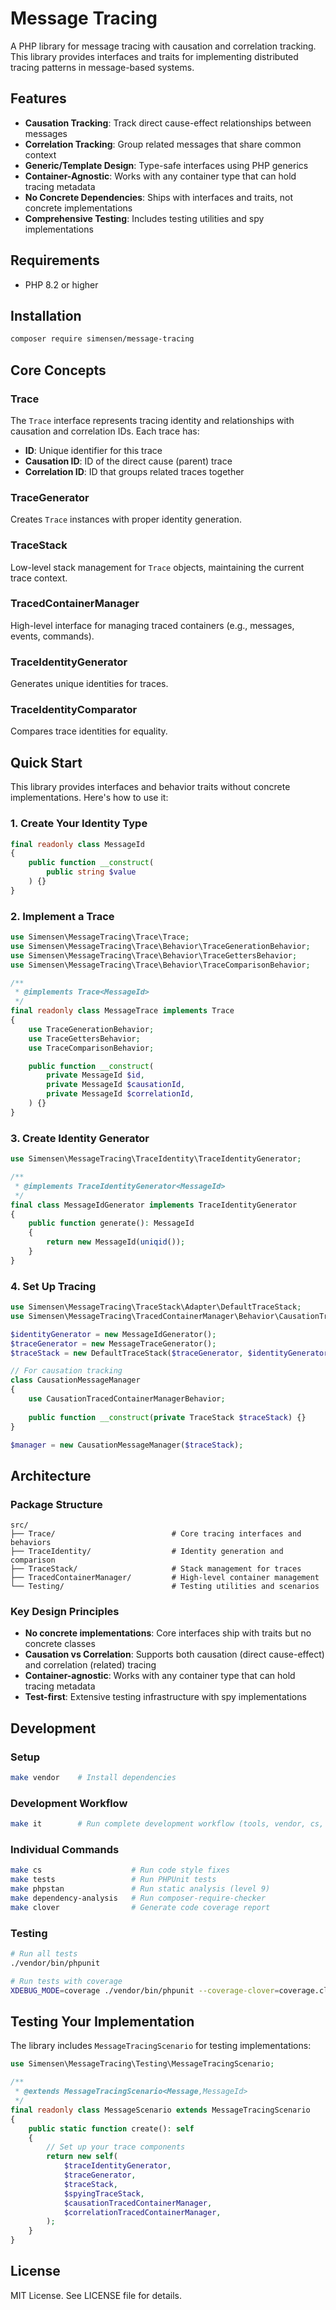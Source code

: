 # Message Tracing

A PHP library for message tracing with causation and correlation tracking. This library provides interfaces and traits for implementing distributed tracing patterns in message-based systems.

## Features

- **Causation Tracking**: Track direct cause-effect relationships between messages
- **Correlation Tracking**: Group related messages that share common context
- **Generic/Template Design**: Type-safe interfaces using PHP generics
- **Container-Agnostic**: Works with any container type that can hold tracing metadata
- **No Concrete Dependencies**: Ships with interfaces and traits, not concrete implementations
- **Comprehensive Testing**: Includes testing utilities and spy implementations

## Requirements

- PHP 8.2 or higher

## Installation

```bash
composer require simensen/message-tracing
```

## Core Concepts

### Trace

The `Trace` interface represents tracing identity and relationships with causation and correlation IDs. Each trace has:

- **ID**: Unique identifier for this trace
- **Causation ID**: ID of the direct cause (parent) trace
- **Correlation ID**: ID that groups related traces together

### TraceGenerator

Creates `Trace` instances with proper identity generation.

### TraceStack

Low-level stack management for `Trace` objects, maintaining the current trace context.

### TracedContainerManager

High-level interface for managing traced containers (e.g., messages, events, commands).

### TraceIdentityGenerator

Generates unique identities for traces.

### TraceIdentityComparator

Compares trace identities for equality.

## Quick Start

This library provides interfaces and behavior traits without concrete implementations. Here's how to use it:

### 1. Create Your Identity Type

```php
final readonly class MessageId
{
    public function __construct(
        public string $value
    ) {}
}
```

### 2. Implement a Trace

```php
use Simensen\MessageTracing\Trace\Trace;
use Simensen\MessageTracing\Trace\Behavior\TraceGenerationBehavior;
use Simensen\MessageTracing\Trace\Behavior\TraceGettersBehavior;
use Simensen\MessageTracing\Trace\Behavior\TraceComparisonBehavior;

/**
 * @implements Trace<MessageId>
 */
final readonly class MessageTrace implements Trace
{
    use TraceGenerationBehavior;
    use TraceGettersBehavior;
    use TraceComparisonBehavior;

    public function __construct(
        private MessageId $id,
        private MessageId $causationId,
        private MessageId $correlationId,
    ) {}
}
```

### 3. Create Identity Generator

```php
use Simensen\MessageTracing\TraceIdentity\TraceIdentityGenerator;

/**
 * @implements TraceIdentityGenerator<MessageId>
 */
final class MessageIdGenerator implements TraceIdentityGenerator
{
    public function generate(): MessageId
    {
        return new MessageId(uniqid());
    }
}
```

### 4. Set Up Tracing

```php
use Simensen\MessageTracing\TraceStack\Adapter\DefaultTraceStack;
use Simensen\MessageTracing\TracedContainerManager\Behavior\CausationTracedContainerManagerBehavior;

$identityGenerator = new MessageIdGenerator();
$traceGenerator = new MessageTraceGenerator();
$traceStack = new DefaultTraceStack($traceGenerator, $identityGenerator);

// For causation tracking
class CausationMessageManager
{
    use CausationTracedContainerManagerBehavior;
    
    public function __construct(private TraceStack $traceStack) {}
}

$manager = new CausationMessageManager($traceStack);
```

## Architecture

### Package Structure

```
src/
├── Trace/                          # Core tracing interfaces and behaviors
├── TraceIdentity/                  # Identity generation and comparison
├── TraceStack/                     # Stack management for traces
├── TracedContainerManager/         # High-level container management
└── Testing/                        # Testing utilities and scenarios
```

### Key Design Principles

- **No concrete implementations**: Core interfaces ship with traits but no concrete classes
- **Causation vs Correlation**: Supports both causation (direct cause-effect) and correlation (related) tracing
- **Container-agnostic**: Works with any container type that can hold tracing metadata
- **Test-first**: Extensive testing infrastructure with spy implementations

## Development

### Setup

```bash
make vendor    # Install dependencies
```

### Development Workflow

```bash
make it        # Run complete development workflow (tools, vendor, cs, tests)
```

### Individual Commands

```bash
make cs                    # Run code style fixes
make tests                 # Run PHPUnit tests
make phpstan               # Run static analysis (level 9)
make dependency-analysis   # Run composer-require-checker
make clover                # Generate code coverage report
```

### Testing

```bash
# Run all tests
./vendor/bin/phpunit

# Run tests with coverage
XDEBUG_MODE=coverage ./vendor/bin/phpunit --coverage-clover=coverage.clover
```

## Testing Your Implementation

The library includes `MessageTracingScenario` for testing implementations:

```php
use Simensen\MessageTracing\Testing\MessageTracingScenario;

/**
 * @extends MessageTracingScenario<Message,MessageId>
 */
final readonly class MessageScenario extends MessageTracingScenario
{
    public static function create(): self
    {
        // Set up your trace components
        return new self(
            $traceIdentityGenerator,
            $traceGenerator,
            $traceStack,
            $spyingTraceStack,
            $causationTracedContainerManager,
            $correlationTracedContainerManager,
        );
    }
}
```

## License

MIT License. See LICENSE file for details.